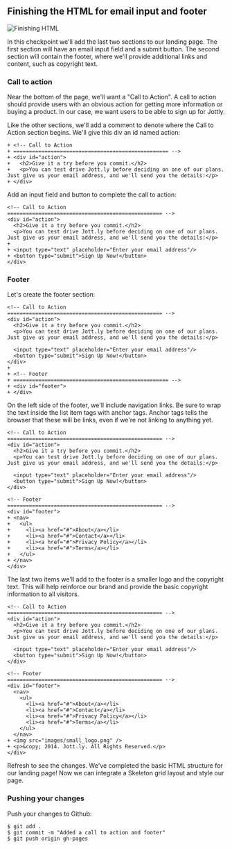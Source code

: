 ## Finishing the HTML for email input and footer

![Finishing HTML](http://cl.ly/WH7j/06-html-finishes.png)

In this checkpoint we'll add the last two sections to our landing page. The first section will have an email input field and a submit button. The second section  will contain the footer, where we'll provide additional links and content, such as copyright text.

### Call to action

Near the bottom of the page, we'll want a "Call to Action". A call to action should provide users with an obvious action for getting more information or buying a product. In our case, we want users to be able to sign up for Jottly.

Like the other sections, we'll add a comment to denote where the Call to Action section begins. We'll give this div an id named action:

```html(index.html)
+ <!-- Call to Action
+ ================================================== -->
+ <div id="action">
+   <h2>Give it a try before you commit.</h2>
+   <p>You can test drive Jott.ly before deciding on one of our plans. Just give us your email address, and we'll send you the details:</p>
+ </div>
```

Add an input field and button to complete the call to action:

```html(index.html)
<!-- Call to Action
================================================== -->
<div id="action">
  <h2>Give it a try before you commit.</h2>
  <p>You can test drive Jott.ly before deciding on one of our plans. Just give us your email address, and we'll send you the details:</p>
+
+ <input type="text" placeholder="Enter your email address"/>
+ <button type="submit">Sign Up Now!</button>
</div>
```

### Footer

Let's create the footer section:

```html(index.html)
<!-- Call to Action
================================================== -->
<div id="action">
  <h2>Give it a try before you commit.</h2>
  <p>You can test drive Jott.ly before deciding on one of our plans. Just give us your email address, and we'll send you the details:</p>

  <input type="text" placeholder="Enter your email address"/>
  <button type="submit">Sign Up Now!</button>
</div>
+
+ <!-- Footer
+ ================================================== -->
+ <div id="footer">
+ </div>
```

On the left side of the footer, we'll include navigation links. Be sure to wrap the text inside the list item tags with anchor tags. Anchor tags tells the browser that these will be links, even if we're not linking to anything yet.

```html(index.html)
<!-- Call to Action
================================================== -->
<div id="action">
  <h2>Give it a try before you commit.</h2>
  <p>You can test drive Jott.ly before deciding on one of our plans. Just give us your email address, and we'll send you the details:</p>

  <input type="text" placeholder="Enter your email address"/>
  <button type="submit">Sign Up Now!</button>
</div>

<!-- Footer
================================================== -->
<div id="footer">
+ <nav>
+   <ul>
+     <li><a href="#">About</a></li>
+     <li><a href="#">Contact</a></li>
+     <li><a href="#">Privacy Policy</a></li>
+     <li><a href="#">Terms</a></li>
+   </ul>
+ </nav>
</div>
```

The last two items we'll add to the footer is a smaller logo and the copyright text. This will help reinforce our brand and provide the basic copyright information to all visitors.

```html(index.html)
<!-- Call to Action
================================================== -->
<div id="action">
  <h2>Give it a try before you commit.</h2>
  <p>You can test drive Jott.ly before deciding on one of our plans. Just give us your email address, and we'll send you the details:</p>

  <input type="text" placeholder="Enter your email address"/>
  <button type="submit">Sign Up Now!</button>
</div>

<!-- Footer
================================================== -->
<div id="footer">
  <nav>
    <ul>
      <li><a href="#">About</a></li>
      <li><a href="#">Contact</a></li>
      <li><a href="#">Privacy Policy</a></li>
      <li><a href="#">Terms</a></li>
    </ul>
  </nav>
+ <img src="images/small_logo.png" />
+ <p>&copy; 2014. Jott.ly. All Rights Reserved.</p>
</div>
```

Refresh to see the changes. We've completed the basic HTML structure for our landing page! Now we can integrate a Skeleton grid layout and style our page. 

### Pushing your changes

Push your changes to Github:

```bash(Terminal)
$ git add .
$ git commit -m "Added a call to action and footer"
$ git push origin gh-pages
```
